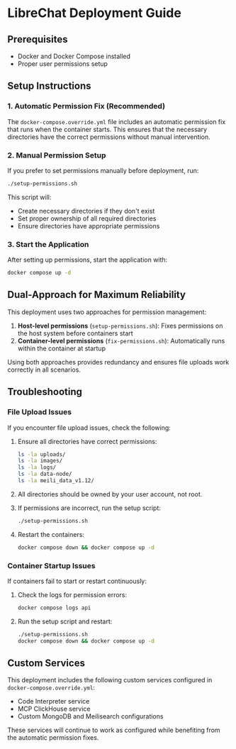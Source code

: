 # LibreChat Deployment Guide

## Prerequisites
- Docker and Docker Compose installed
- Proper user permissions setup

## Setup Instructions

### 1. Automatic Permission Fix (Recommended)
The `docker-compose.override.yml` file includes an automatic permission fix that runs when the container starts. This ensures that the necessary directories have the correct permissions without manual intervention.

### 2. Manual Permission Setup
If you prefer to set permissions manually before deployment, run:
```bash
./setup-permissions.sh
```

This script will:
- Create necessary directories if they don't exist
- Set proper ownership of all required directories
- Ensure directories have appropriate permissions

### 3. Start the Application
After setting up permissions, start the application with:
```bash
docker compose up -d
```

## Dual-Approach for Maximum Reliability

This deployment uses two approaches for permission management:

1. **Host-level permissions** (`setup-permissions.sh`): Fixes permissions on the host system before containers start
2. **Container-level permissions** (`fix-permissions.sh`): Automatically runs within the container at startup

Using both approaches provides redundancy and ensures file uploads work correctly in all scenarios.

## Troubleshooting

### File Upload Issues
If you encounter file upload issues, check the following:

1. Ensure all directories have correct permissions:
   ```bash
   ls -la uploads/
   ls -la images/
   ls -la logs/
   ls -la data-node/
   ls -la meili_data_v1.12/
   ```

2. All directories should be owned by your user account, not root.

3. If permissions are incorrect, run the setup script:
   ```bash
   ./setup-permissions.sh
   ```

4. Restart the containers:
   ```bash
   docker compose down && docker compose up -d
   ```

### Container Startup Issues
If containers fail to start or restart continuously:

1. Check the logs for permission errors:
   ```bash
   docker compose logs api
   ```

2. Run the setup script and restart:
   ```bash
   ./setup-permissions.sh
   docker compose down && docker compose up -d
   ```

## Custom Services
This deployment includes the following custom services configured in `docker-compose.override.yml`:
- Code Interpreter service
- MCP ClickHouse service
- Custom MongoDB and Meilisearch configurations

These services will continue to work as configured while benefiting from the automatic permission fixes.